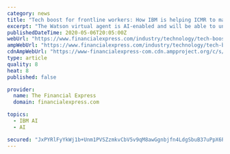 ```yaml
---
category: news
title: "Tech boost for frontline workers: How IBM is helping ICMR to manage process of capturing COVID-19 data"
excerpt: "The Watson virtual agent is AI-enabled and will be able to understand and respond to queries in English and Hindi."
publishedDateTime: 2020-05-06T20:05:00Z
webUrl: "https://www.financialexpress.com/industry/technology/tech-boost-for-frontline-workers-how-ibm-is-helping-icmr-to-manage-process-of-capturing-covid-19-data/1950430/"
ampWebUrl: "https://www.financialexpress.com/industry/technology/tech-boost-for-frontline-workers-how-ibm-is-helping-icmr-to-manage-process-of-capturing-covid-19-data/1950430/lite/"
cdnAmpWebUrl: "https://www-financialexpress-com.cdn.ampproject.org/c/s/www.financialexpress.com/industry/technology/tech-boost-for-frontline-workers-how-ibm-is-helping-icmr-to-manage-process-of-capturing-covid-19-data/1950430/lite/"
type: article
quality: 8
heat: 8
published: false

provider:
  name: The Financial Express
  domain: financialexpress.com

topics:
  - IBM AI
  - AI

secured: "JxPYRlFyYkWj1b+Unm1PVSZzmkvCbV5v9qM8awGgnbjfn4LdgSbuB37uPpX6PneL6f8c8j4UH2z9wLX45QuAq+caxHxBEAn2sM/Px3+6pzksDhg3OrCRkLWRs386sNVHtW3OtG6LwX8LIS2TAFDIhhtpP5Ia7pF8pUTPJBStiehw4dCDZ0gH745t7kZMt0wwMKWajW7uuYjiyQRfK4yPwc05LSxPh+CTGS/7rv4adCa4urwy9kUwWdwjVbLVZESc/qBYLkmkMhQoFmKIUjWy1dFrtC5hSGLnR+8UzEuLtDbAi67ypHI95s3/uS6CsQmfcPlHAFrqnIr72+9bpOPgjkOebYwOGfIGAhoHVGRlNK2aQZf/0CDZHV5SZtfdpqOPJnAScaOFg3W1tP16cx7vQ7KPGZwcnjbvOPFWcSGlcNpzNpdoBVeCqBRGbFR7Y3ZISps8xpBZRj9btw04BVxtlIHPCfniMRhd5IHBUldANUo=;EWHuwMh0byx2AY6FSiUldw=="
---
```


